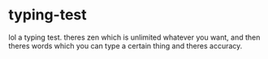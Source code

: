 # typing-test
lol a typing test. theres zen which is unlimited whatever you want, and then theres words which you can type a certain thing and theres accuracy.
